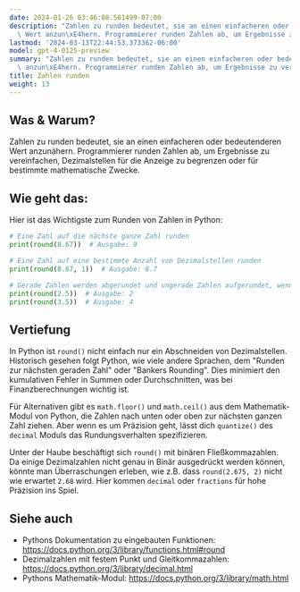 ```yaml
---
date: 2024-01-26 03:46:08.581499-07:00
description: "Zahlen zu runden bedeutet, sie an einen einfacheren oder bedeutenderen\
  \ Wert anzun\xE4hern. Programmierer runden Zahlen ab, um Ergebnisse zu vereinfachen,\u2026"
lastmod: '2024-03-13T22:44:53.373362-06:00'
model: gpt-4-0125-preview
summary: "Zahlen zu runden bedeutet, sie an einen einfacheren oder bedeutenderen Wert\
  \ anzun\xE4hern. Programmierer runden Zahlen ab, um Ergebnisse zu vereinfachen,\u2026"
title: Zahlen runden
weight: 13
---
```


## Was & Warum?
Zahlen zu runden bedeutet, sie an einen einfacheren oder bedeutenderen Wert anzunähern. Programmierer runden Zahlen ab, um Ergebnisse zu vereinfachen, Dezimalstellen für die Anzeige zu begrenzen oder für bestimmte mathematische Zwecke.

## Wie geht das:
Hier ist das Wichtigste zum Runden von Zahlen in Python:

```python
# Eine Zahl auf die nächste ganze Zahl runden
print(round(8.67))  # Ausgabe: 9

# Eine Zahl auf eine bestimmte Anzahl von Dezimalstellen runden
print(round(8.67, 1))  # Ausgabe: 8.7

# Gerade Zahlen werden abgerundet und ungerade Zahlen aufgerundet, wenn sie gleich weit entfernt sind
print(round(2.5))  # Ausgabe: 2
print(round(3.5))  # Ausgabe: 4
```

## Vertiefung
In Python ist `round()` nicht einfach nur ein Abschneiden von Dezimalstellen. Historisch gesehen folgt Python, wie viele andere Sprachen, dem "Runden zur nächsten geraden Zahl" oder "Bankers Rounding". Dies minimiert den kumulativen Fehler in Summen oder Durchschnitten, was bei Finanzberechnungen wichtig ist.

Für Alternativen gibt es `math.floor()` und `math.ceil()` aus dem Mathematik-Modul von Python, die Zahlen nach unten oder oben zur nächsten ganzen Zahl ziehen. Aber wenn es um Präzision geht, lässt dich `quantize()` des `decimal` Moduls das Rundungsverhalten spezifizieren.

Unter der Haube beschäftigt sich `round()` mit binären Fließkommazahlen. Da einige Dezimalzahlen nicht genau in Binär ausgedrückt werden können, könnte man Überraschungen erleben, wie z.B. dass `round(2.675, 2)` nicht wie erwartet `2.68` wird. Hier kommen `decimal` oder `fractions` für hohe Präzision ins Spiel.

## Siehe auch
- Pythons Dokumentation zu eingebauten Funktionen: https://docs.python.org/3/library/functions.html#round
- Dezimalzahlen mit festem Punkt und Gleitkommazahlen: https://docs.python.org/3/library/decimal.html
- Pythons Mathematik-Modul: https://docs.python.org/3/library/math.html
